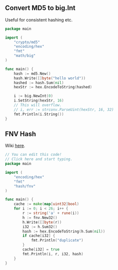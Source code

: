 ## Convert MD5 to big.Int

Useful for consistent hashing etc.

```go
package main

import (
	"crypto/md5"
	"encoding/hex"
	"fmt"
	"math/big"
)

func main() {
	hash := md5.New()
	hash.Write([]byte("hello world"))
	hashed := hash.Sum(nil)
	hexStr := hex.EncodeToString(hashed)

	i := big.NewInt(0)
	i.SetString(hexStr, 16)
	// This will overflow.
	// i, err := strconv.ParseUint(hexStr, 16, 32)
	fmt.Println(i.String())
}
```

## FNV Hash

Wiki [here](https://en.wikipedia.org/wiki/Fowler%E2%80%93Noll%E2%80%93Vo_hash_function).

```go
// You can edit this code!
// Click here and start typing.
package main

import (
	"encoding/hex"
	"fmt"
	"hash/fnv"
)

func main() {
	cache := make(map[uint32]bool)
	for i := 0; i < 26; i++ {
		r := string('a' + rune(i))
		h := fnv.New32()
		h.Write([]byte(r))
		i32 := h.Sum32()
		hash := hex.EncodeToString(h.Sum(nil))
		if cache[i32] {
			fmt.Println("duplicate")
		}
		cache[i32] = true
		fmt.Println(i, r, i32, hash)
	}
}

```
